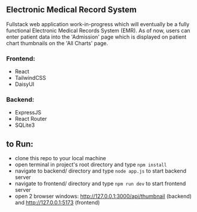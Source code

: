 ## Electronic Medical Record System  
Fullstack web application work-in-progress which will eventually be a fully functional Electronic Medical Records System (EMR). As of now, users can enter patient data into the 'Admission' page which is displayed on patient chart thumbnails on the 'All Charts' page.   
  
### Frontend:  
- React  
- TailwindCSS  
- DaisyUI  
  
### Backend:  
- ExpressJS  
- React Router  
- SQLite3  
  
## to Run:  
- clone this repo to your local machine  
- open terminal in project's root directory and type ```npm install```  
- navigate to backend/ directory and type ```node app.js``` to start backend server  
- navigate to frontend/ directory and type ```npm run dev``` to start frontend server  
- open 2 browser windows: http://127.0.0.1:3000/api/thumbnail (backend) and http://127.0.0.1:5173 (frontend)


